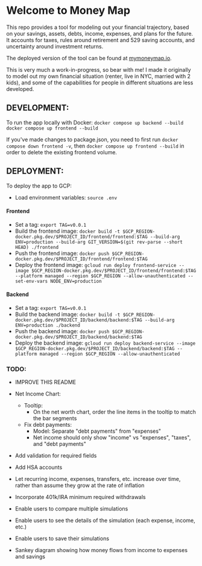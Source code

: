 # Welcome to Money Map

This repo provides a tool for modeling out your financial trajectory, based on your savings, assets, debts, income, expenses, and plans for the future. It accounts for taxes, rules around retirement and 529 saving accounts, and uncertainty around investment returns.

The deployed version of the tool can be found at [mymoneymap.io](https://mymoneymap.io/).

This is very much a work-in-progress, so bear with me! I made it originally to model out my own financial situation (renter, live in NYC, married with 2 kids), and some of the capabilities for people in different situations are less developed.


## DEVELOPMENT:

To run the app locally with Docker:
`docker compose up backend --build`
`docker compose up frontend --build`

If you've made changes to package.json, you need to first run `docker compose down frontend -v`, then `docker compose up frontend --build` in order to delete the existing frontend volume.

## DEPLOYMENT:

To deploy the app to GCP:
- Load environment variables: `source .env`

#### Frontend

- Set a tag: `export TAG=v0.0.1`
- Build the frontend image: `docker build -t $GCP_REGION-docker.pkg.dev/$PROJECT_ID/frontend/frontend:$TAG --build-arg ENV=production --build-arg GIT_VERSION=$(git rev-parse --short HEAD) ./frontend`
- Push the frontend image: `docker push $GCP_REGION-docker.pkg.dev/$PROJECT_ID/frontend/frontend:$TAG`
- Deploy the frontend image: `gcloud run deploy frontend-service --image $GCP_REGION-docker.pkg.dev/$PROJECT_ID/frontend/frontend:$TAG --platform managed --region $GCP_REGION --allow-unauthenticated --set-env-vars NODE_ENV=production`

#### Backend

- Set a tag: `export TAG=v0.0.1`
- Build the backend image: `docker build -t $GCP_REGION-docker.pkg.dev/$PROJECT_ID/backend/backend:$TAG --build-arg ENV=production ./backend`
- Push the backend image: `docker push $GCP_REGION-docker.pkg.dev/$PROJECT_ID/backend/backend:$TAG`
- Deploy the backend image: `gcloud run deploy backend-service --image $GCP_REGION-docker.pkg.dev/$PROJECT_ID/backend/backend:$TAG --platform managed --region $GCP_REGION --allow-unauthenticated`

### TODO:

- IMPROVE THIS README
- Net Income Chart:
  - Tooltip:
    - On the net worth chart, order the line items in the tooltip to match the bar segments
  - Fix debt payments:
    - Model: Separate "debt payments" from "expenses"
    - Net income should only show "income" vs "expenses", "taxes", and "debt payments"

- Add validation for required fields
- Add HSA accounts
- Let recurring income, expenses, transfers, etc. increase over time, rather than assume they grow at the rate of inflation
- Incorporate 401k/IRA minimum required withdrawals
- Enable users to compare multiple simulations
- Enable users to see the details of the simulation (each expense, income, etc.)
- Enable users to save their simulations
- Sankey diagram showing how money flows from income to expenses and savings
